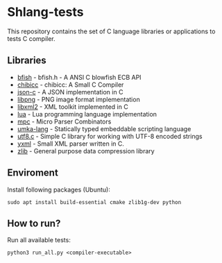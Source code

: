 # Shlang-tests
This repository contains the set of C language libraries or applications to tests C compiler.  

## Libraries
- [bfish](https://github.com/cjwagenius/bfish) - bfish.h - A ANSI C blowfish ECB API
- [chibicc](https://github.com/rui314/chibicc) - chibicc: A Small C Compiler
- [json-c](https://github.com/json-c/json-c) - A JSON implementation in C
- [libpng](https://github.com/pnggroup/libpng) - PNG image format implementation
- [libxml2](https://github.com/GNOME/libxml2.git) - XML toolkit implemented in C
- [lua](https://github.com/lua/lua) - Lua programming language implementation 
- [mpc](https://github.com/orangeduck/mpc) - Micro Parser Combinators
- [umka-lang](https://github.com/vtereshkov/umka-lang) - Statically typed embeddable scripting language
- [utf8.c](https://github.com/zahash/utf8.c) - Simple C library for working with UTF-8 encoded strings
- [yxml](https://github.com/JulStrat/yxml) - Small XML parser written in C.
- [zlib](https://github.com/madler/zlib) - General purpose data compression library

## Enviroment
Install following packages (Ubuntu):
```shell
sudo apt install build-essential cmake zlib1g-dev python
```

## How to run?
Run all available tests:  
```shell
python3 run_all.py <compiler-executable>
```

